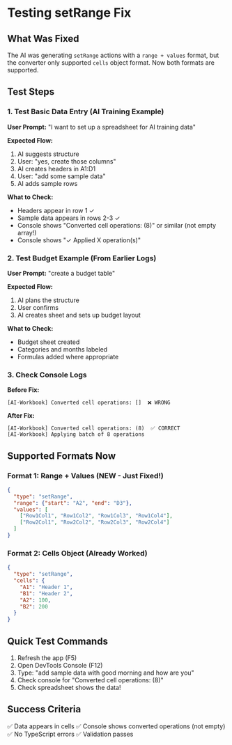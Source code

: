 # Testing setRange Fix

## What Was Fixed
The AI was generating `setRange` actions with a `range + values` format, but the converter only supported `cells` object format. Now both formats are supported.

## Test Steps

### 1. Test Basic Data Entry (AI Training Example)
**User Prompt:** "I want to set up a spreadsheet for AI training data"

**Expected Flow:**
1. AI suggests structure
2. User: "yes, create those columns"
3. AI creates headers in A1:D1
4. User: "add some sample data"
5. AI adds sample rows

**What to Check:**
- Headers appear in row 1 ✓
- Sample data appears in rows 2-3 ✓
- Console shows "Converted cell operations: (8)" or similar (not empty array!)
- Console shows "✓ Applied X operation(s)"

### 2. Test Budget Example (From Earlier Logs)
**User Prompt:** "create a budget table"

**Expected Flow:**
1. AI plans the structure
2. User confirms
3. AI creates sheet and sets up budget layout

**What to Check:**
- Budget sheet created
- Categories and months labeled
- Formulas added where appropriate

### 3. Check Console Logs
**Before Fix:**
```
[AI-Workbook] Converted cell operations: []  ❌ WRONG
```

**After Fix:**
```
[AI-Workbook] Converted cell operations: (8)  ✅ CORRECT
[AI-Workbook] Applying batch of 8 operations
```

## Supported Formats Now

### Format 1: Range + Values (NEW - Just Fixed!)
```json
{
  "type": "setRange",
  "range": {"start": "A2", "end": "D3"},
  "values": [
    ["Row1Col1", "Row1Col2", "Row1Col3", "Row1Col4"],
    ["Row2Col1", "Row2Col2", "Row2Col3", "Row2Col4"]
  ]
}
```

### Format 2: Cells Object (Already Worked)
```json
{
  "type": "setRange",
  "cells": {
    "A1": "Header 1",
    "B1": "Header 2",
    "A2": 100,
    "B2": 200
  }
}
```

## Quick Test Commands

1. Refresh the app (F5)
2. Open DevTools Console (F12)
3. Type: "add sample data with good morning and how are you"
4. Check console for "Converted cell operations: (8)" 
5. Check spreadsheet shows the data!

## Success Criteria
✅ Data appears in cells
✅ Console shows converted operations (not empty)
✅ No TypeScript errors
✅ Validation passes
